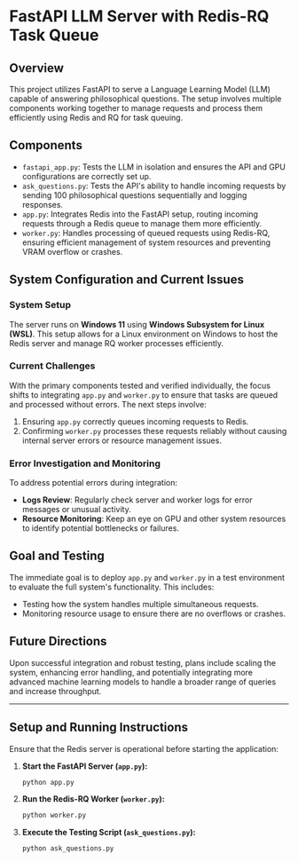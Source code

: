 
# FastAPI LLM Server with Redis-RQ Task Queue

## Overview

This project utilizes FastAPI to serve a Language Learning Model (LLM) capable of answering philosophical questions. The setup involves multiple components working together to manage requests and process them efficiently using Redis and RQ for task queuing.

## Components

- `fastapi_app.py`: Tests the LLM in isolation and ensures the API and GPU configurations are correctly set up.
- `ask_questions.py`: Tests the API's ability to handle incoming requests by sending 100 philosophical questions sequentially and logging responses.
- `app.py`: Integrates Redis into the FastAPI setup, routing incoming requests through a Redis queue to manage them more efficiently.
- `worker.py`: Handles processing of queued requests using Redis-RQ, ensuring efficient management of system resources and preventing VRAM overflow or crashes.

## System Configuration and Current Issues

### System Setup

The server runs on **Windows 11** using **Windows Subsystem for Linux (WSL)**. This setup allows for a Linux environment on Windows to host the Redis server and manage RQ worker processes efficiently.

### Current Challenges

With the primary components tested and verified individually, the focus shifts to integrating `app.py` and `worker.py` to ensure that tasks are queued and processed without errors. The next steps involve:

1. Ensuring `app.py` correctly queues incoming requests to Redis.
2. Confirming `worker.py` processes these requests reliably without causing internal server errors or resource management issues.

### Error Investigation and Monitoring

To address potential errors during integration:
- **Logs Review**: Regularly check server and worker logs for error messages or unusual activity.
- **Resource Monitoring**: Keep an eye on GPU and other system resources to identify potential bottlenecks or failures.

## Goal and Testing

The immediate goal is to deploy `app.py` and `worker.py` in a test environment to evaluate the full system's functionality. This includes:
- Testing how the system handles multiple simultaneous requests.
- Monitoring resource usage to ensure there are no overflows or crashes.

## Future Directions

Upon successful integration and robust testing, plans include scaling the system, enhancing error handling, and potentially integrating more advanced machine learning models to handle a broader range of queries and increase throughput.

---

## Setup and Running Instructions

Ensure that the Redis server is operational before starting the application:

1. **Start the FastAPI Server (`app.py`):**
   ```bash
   python app.py
   ```

2. **Run the Redis-RQ Worker (`worker.py`):**
   ```bash
   python worker.py
   ```

3. **Execute the Testing Script (`ask_questions.py`):**
   ```bash
   python ask_questions.py
   ```

